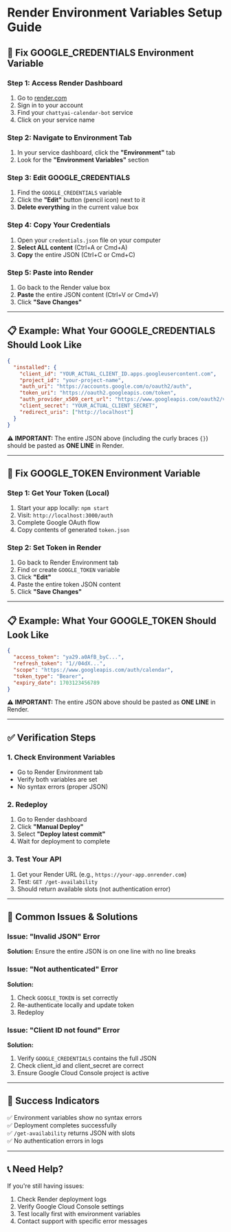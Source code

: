 # Render Environment Variables Setup Guide

## 🔧 Fix GOOGLE_CREDENTIALS Environment Variable

### Step 1: Access Render Dashboard
1. Go to [render.com](https://render.com)
2. Sign in to your account
3. Find your `chattyai-calendar-bot` service
4. Click on your service name

### Step 2: Navigate to Environment Tab
1. In your service dashboard, click the **"Environment"** tab
2. Look for the **"Environment Variables"** section

### Step 3: Edit GOOGLE_CREDENTIALS
1. Find the `GOOGLE_CREDENTIALS` variable
2. Click the **"Edit"** button (pencil icon) next to it
3. **Delete everything** in the current value box

### Step 4: Copy Your Credentials
1. Open your `credentials.json` file on your computer
2. **Select ALL content** (Ctrl+A or Cmd+A)
3. **Copy** the entire JSON (Ctrl+C or Cmd+C)

### Step 5: Paste into Render
1. Go back to the Render value box
2. **Paste** the entire JSON content (Ctrl+V or Cmd+V)
3. Click **"Save Changes"**

---

## 📋 Example: What Your GOOGLE_CREDENTIALS Should Look Like

```json
{
  "installed": {
    "client_id": "YOUR_ACTUAL_CLIENT_ID.apps.googleusercontent.com",
    "project_id": "your-project-name",
    "auth_uri": "https://accounts.google.com/o/oauth2/auth",
    "token_uri": "https://oauth2.googleapis.com/token",
    "auth_provider_x509_cert_url": "https://www.googleapis.com/oauth2/v1/certs",
    "client_secret": "YOUR_ACTUAL_CLIENT_SECRET",
    "redirect_uris": ["http://localhost"]
  }
}
```

**⚠️ IMPORTANT:** The entire JSON above (including the curly braces `{}`) should be pasted as **ONE LINE** in Render.

---

## 🔧 Fix GOOGLE_TOKEN Environment Variable

### Step 1: Get Your Token (Local)
1. Start your app locally: `npm start`
2. Visit: `http://localhost:3000/auth`
3. Complete Google OAuth flow
4. Copy contents of generated `token.json`

### Step 2: Set Token in Render
1. Go back to Render Environment tab
2. Find or create `GOOGLE_TOKEN` variable
3. Click **"Edit"**
4. Paste the entire token JSON content
5. Click **"Save Changes"**

---

## 📋 Example: What Your GOOGLE_TOKEN Should Look Like

```json
{
  "access_token": "ya29.a0AfB_byC...",
  "refresh_token": "1//04dX...",
  "scope": "https://www.googleapis.com/auth/calendar",
  "token_type": "Bearer",
  "expiry_date": 1703123456789
}
```

**⚠️ IMPORTANT:** The entire JSON above should be pasted as **ONE LINE** in Render.

---

## ✅ Verification Steps

### 1. Check Environment Variables
- Go to Render Environment tab
- Verify both variables are set
- No syntax errors (proper JSON)

### 2. Redeploy
1. Go to Render dashboard
2. Click **"Manual Deploy"**
3. Select **"Deploy latest commit"**
4. Wait for deployment to complete

### 3. Test Your API
1. Get your Render URL (e.g., `https://your-app.onrender.com`)
2. Test: `GET /get-availability`
3. Should return available slots (not authentication error)

---

## 🚨 Common Issues & Solutions

### Issue: "Invalid JSON" Error
**Solution:** Ensure the entire JSON is on one line with no line breaks

### Issue: "Not authenticated" Error
**Solution:** 
1. Check `GOOGLE_TOKEN` is set correctly
2. Re-authenticate locally and update token
3. Redeploy

### Issue: "Client ID not found" Error
**Solution:**
1. Verify `GOOGLE_CREDENTIALS` contains the full JSON
2. Check client_id and client_secret are correct
3. Ensure Google Cloud Console project is active

---

## 🎯 Success Indicators

✅ Environment variables show no syntax errors  
✅ Deployment completes successfully  
✅ `/get-availability` returns JSON with slots  
✅ No authentication errors in logs  

---

## 📞 Need Help?

If you're still having issues:
1. Check Render deployment logs
2. Verify Google Cloud Console settings
3. Test locally first with environment variables
4. Contact support with specific error messages 